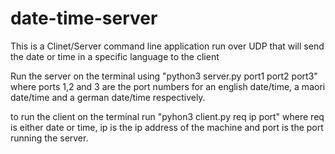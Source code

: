 # date-time-server
This is a Clinet/Server command line application run over UDP that will send the date or time in a specific language to the client 

Run the server on the terminal using "python3 server.py port1 port2 port3" where ports 1,2 and 3 are the port numbers for an english date/time, a maori date/time and a german date/time respectively.

to run the client on the terminal run "pyhon3 client.py req ip port" where req is either date or time, ip is the ip address of the machine and port is the port running the server.
